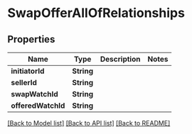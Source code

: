 # SwapOfferAllOfRelationships

## Properties
Name | Type | Description | Notes
------------ | ------------- | ------------- | -------------
**initiatorId** | **String** |  | 
**sellerId** | **String** |  | 
**swapWatchId** | **String** |  | 
**offeredWatchId** | **String** |  | 

[[Back to Model list]](../README.md#documentation-for-models) [[Back to API list]](../README.md#documentation-for-api-endpoints) [[Back to README]](../README.md)


